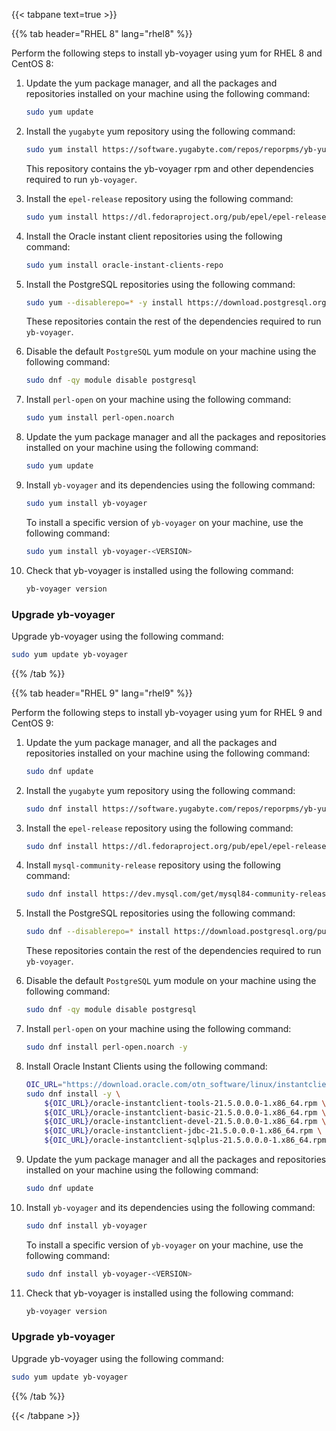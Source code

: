 <!--
+++
private=true
+++
-->

{{< tabpane text=true >}}

{{% tab header="RHEL 8" lang="rhel8" %}}

Perform the following steps to install yb-voyager using yum for RHEL 8 and CentOS 8:

1. Update the yum package manager, and all the packages and repositories installed on your machine using the following command:

    ```sh
    sudo yum update
    ```

1. Install the `yugabyte` yum repository using the following command:

    ```sh
    sudo yum install https://software.yugabyte.com/repos/reporpms/yb-yum-repo-1.1-0.noarch.rpm?os=rhel-8
    ```

    This repository contains the yb-voyager rpm and other dependencies required to run `yb-voyager`.

1. Install the `epel-release` repository using the following command:

    ```sh
    sudo yum install https://dl.fedoraproject.org/pub/epel/epel-release-latest-8.noarch.rpm
    ```

1. Install the Oracle instant client repositories using the following command:

    ```sh
    sudo yum install oracle-instant-clients-repo
    ```

1. Install the PostgreSQL repositories using the following command:

    ```sh
    sudo yum --disablerepo=* -y install https://download.postgresql.org/pub/repos/yum/reporpms/EL-8-x86_64/pgdg-redhat-repo-latest.noarch.rpm
    ```

    These repositories contain the rest of the dependencies required to run `yb-voyager`.

1. Disable the default `PostgreSQL` yum module on your machine using the following command:

    ```sh
    sudo dnf -qy module disable postgresql
    ```

1. Install `perl-open` on your machine using the following command:

    ```sh
    sudo yum install perl-open.noarch
    ```

1. Update the yum package manager and all the packages and repositories installed on your machine using the following command:

    ```sh
    sudo yum update
    ```

1. Install `yb-voyager` and its dependencies using the following command:

    ```sh
    sudo yum install yb-voyager
    ```

   To install a specific version of `yb-voyager` on your machine, use the following command:

    ```sh
    sudo yum install yb-voyager-<VERSION>
    ```

1. Check that yb-voyager is installed using the following command:

    ```sh
    yb-voyager version
    ```

### Upgrade yb-voyager

Upgrade yb-voyager using the following command:

```sh
sudo yum update yb-voyager
```

{{% /tab %}}

{{% tab header="RHEL 9" lang="rhel9" %}}

Perform the following steps to install yb-voyager using yum for RHEL 9 and CentOS 9:

1. Update the yum package manager, and all the packages and repositories installed on your machine using the following command:

    ```sh
    sudo dnf update
    ```

1. Install the `yugabyte` yum repository using the following command:

    ```sh
    sudo dnf install https://software.yugabyte.com/repos/reporpms/yb-yum-repo-1.1-0.noarch.rpm?os=rhel-9 -y
    ```

1. Install the `epel-release` repository using the following command:

    ```sh
    sudo dnf install https://dl.fedoraproject.org/pub/epel/epel-release-latest-9.noarch.rpm -y
    ```

1. Install `mysql-community-release` repository using the following command:

    ```sh
    sudo dnf install https://dev.mysql.com/get/mysql84-community-release-el9-1.noarch.rpm -y
    ```

1. Install the PostgreSQL repositories using the following command:

    ```sh
    sudo dnf --disablerepo=* install https://download.postgresql.org/pub/repos/yum/reporpms/EL-9-x86_64/pgdg-redhat-repo-latest.noarch.rpm -y
    ```

    These repositories contain the rest of the dependencies required to run `yb-voyager`.

1. Disable the default `PostgreSQL` yum module on your machine using the following command:

    ```sh
    sudo dnf -qy module disable postgresql
    ```

1. Install `perl-open` on your machine using the following command:

    ```sh
    sudo dnf install perl-open.noarch -y
    ```

1. Install Oracle Instant Clients using the following command:

    ```sh
    OIC_URL="https://download.oracle.com/otn_software/linux/instantclient/215000" && \
    sudo dnf install -y \
        ${OIC_URL}/oracle-instantclient-tools-21.5.0.0.0-1.x86_64.rpm \
        ${OIC_URL}/oracle-instantclient-basic-21.5.0.0.0-1.x86_64.rpm \
        ${OIC_URL}/oracle-instantclient-devel-21.5.0.0.0-1.x86_64.rpm \
        ${OIC_URL}/oracle-instantclient-jdbc-21.5.0.0.0-1.x86_64.rpm \
        ${OIC_URL}/oracle-instantclient-sqlplus-21.5.0.0.0-1.x86_64.rpm
    ```

1. Update the yum package manager and all the packages and repositories installed on your machine using the following command:

    ```sh
    sudo dnf update
    ```

1. Install `yb-voyager` and its dependencies using the following command:

    ```sh
    sudo dnf install yb-voyager
    ```

    To install a specific version of `yb-voyager` on your machine, use the following command:

    ```sh
    sudo dnf install yb-voyager-<VERSION>
    ```

1. Check that yb-voyager is installed using the following command:

    ```sh
    yb-voyager version
    ```

### Upgrade yb-voyager

Upgrade yb-voyager using the following command:

```sh
sudo yum update yb-voyager
```

{{% /tab %}}

{{< /tabpane >}}
